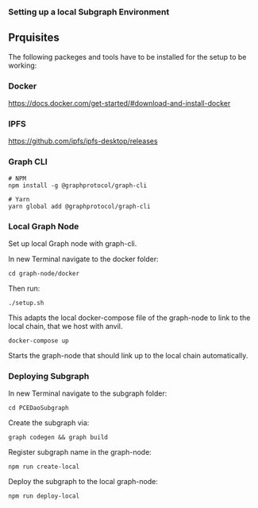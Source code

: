 ### Setting up a local Subgraph Environment

## Prquisites

The following packeges and tools have to be installed for the setup to be working:

### Docker

https://docs.docker.com/get-started/#download-and-install-docker

### IPFS

https://github.com/ipfs/ipfs-desktop/releases

### Graph CLI

```
# NPM
npm install -g @graphprotocol/graph-cli

# Yarn
yarn global add @graphprotocol/graph-cli
```

### Local Graph Node

Set up local Graph node with graph-cli.

In new Terminal navigate to the docker folder:

```
cd graph-node/docker
```

Then run:

```
./setup.sh
```

This adapts the local docker-compose file of the graph-node to link to the local chain, that we host with anvil.

```
docker-compose up
```

Starts the graph-node that should link up to the local chain automatically.

### Deploying Subgraph

In new Terminal navigate to the subgraph folder:

```
cd PCEDaoSubgraph
```

Create the subgraph via:

```
graph codegen && graph build
```

Register subgraph name in the graph-node:

```
npm run create-local
```

Deploy the subgraph to the local graph-node:

```
npm run deploy-local
```
